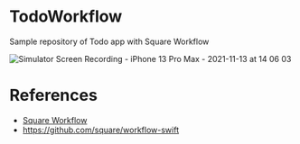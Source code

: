 # TodoWorkflow
Sample repository of Todo app with Square Workflow




![Simulator Screen Recording - iPhone 13 Pro Max - 2021-11-13 at 14 06 03](https://user-images.githubusercontent.com/10941729/141660360-8c12b948-8636-4243-b7c5-a1f9479360a3.gif)


# References

- [Square Workflow](https://square.github.io/workflow/)
- https://github.com/square/workflow-swift
